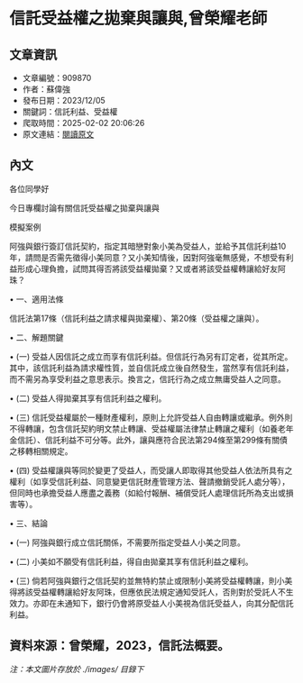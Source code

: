 # 信託受益權之拋棄與讓與,曾榮耀老師

## 文章資訊
- 文章編號：909870
- 作者：蘇偉強
- 發布日期：2023/12/05
- 關鍵詞：信託利益、受益權
- 爬取時間：2025-02-02 20:06:26
- 原文連結：[閱讀原文](https://real-estate.get.com.tw/Columns/detail.aspx?no=909870)

## 內文
各位同學好

今日專欄討論有關信託受益權之拋棄與讓與

模擬案例

阿強與銀行簽訂信託契約，指定其暗戀對象小美為受益人，並給予其信託利益10年，請問是否需先徵得小美同意？又小美知情後，因對阿強毫無感覺，不想受有利益形成心理負擔，試問其得否將該受益權拋棄？又或者將該受益權轉讓給好友阿珠？

• 一、適用法條

信託法第17條（信託利益之請求權與拋棄權）、第20條（受益權之讓與）。

• 二、解題關鍵

• (一) 受益人因信託之成立而享有信託利益。但信託行為另有訂定者，從其所定。其中，該信託利益為請求權性質，並自信託成立後自然發生，當然享有信託利益，而不需另為享受利益之意思表示。換言之，信託行為之成立無庸受益人之同意。

• (二) 受益人得拋棄其享有信託利益之權利。

• (三) 信託受益權屬於一種財產權利，原則上允許受益人自由轉讓或繼承。例外則不得轉讓，包含信託契約明文禁止轉讓、受益權屬法律禁止轉讓之權利（如養老年金信託）、信託利益不可分等。此外，讓與應符合民法第294條至第299條有關債之移轉相關規定。

• (四) 受益權讓與等同於變更了受益人，而受讓人即取得其他受益人依法所具有之權利（如享受信託利益、同意變更信託財產管理方法、聲請撤銷受託人處分等），但同時也承擔受益人應盡之義務（如給付報酬、補償受託人處理信託所為支出或損害等）。

• 三、結論

• (一) 阿強與銀行成立信託關係，不需要所指定受益人小美之同意。

• (二) 小美如不願受有信託利益，得自由拋棄其享有信託利益之權利。

• (三) 倘若阿強與銀行之信託契約並無特約禁止或限制小美將受益權轉讓，則小美得將該受益權轉讓給好友阿珠，但應依民法規定通知受託人，否則對於受託人不生效力。亦即在未通知下，銀行仍會將原受益人小美視為信託受益人，向其分配信託利益。

資料來源：曾榮耀，2023，信託法概要。
---
*注：本文圖片存放於 ./images/ 目錄下*

